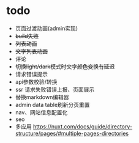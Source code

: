 # todo

- 页面过渡动画(admin实现)
- ~~build失败~~
- ~~列表动画~~
- ~~文字列表动画~~
- 评论
- ~~切换light/dark模式时文字颜色变换有延迟~~
- 请求错误提示
- api参数校验/转换
- ssr 请求失败错误上报、页面展示
- 替换markdown编辑器
- admin data table刷新分页重置
- nav、网站信息配置化
- seo
- 多应用 https://nuxt.com/docs/guide/directory-structure/pages/#multiple-pages-directories